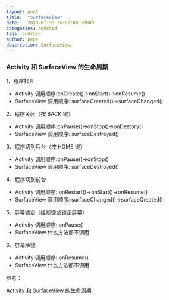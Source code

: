 ```yaml
---
layout: post
title:  "SurfaceView"
date:   2018-01-30 16:07:00 +0800
categories: Android
tags: android
author: pepe
description: SurfaceView.
---
```


### Activity 和 SurfaceView 的生命周期

1、程序打开
 * Activity 调用顺序:onCreate()->onStart()->onResume()
 * SurfaceView 调用顺序: surfaceCreated()->surfaceChanged()

2、程序关闭（按 BACK 键）
 * Activity 调用顺序:onPause()->onStop()->onDestory()
 * SurfaceView 调用顺序: surfaceDestroyed()

3、程序切到后台（按 HOME 键）
 * Activity 调用顺序:onPause()->onStop()
 * SurfaceView 调用顺序: surfaceDestroyed()

4、程序切到前台
 * Activity 调用顺序: onRestart()->onStart()->onResume()
 * SurfaceView 调用顺序: surfaceChanged()->surfaceCreated()

5、屏幕锁定（挂断键或锁定屏幕）
 * Activity 调用顺序: onPause()
 * SurfaceView 什么方法都不调用

6、屏幕解锁 
 * Activity 调用顺序: onResume()
 * SurfaceView 什么方法都不调用


参考：


[ Activity 和 SurfaceView 的生命周期](http://www.liuxiao.org/2016/12/android-activity-%E5%92%8C-surfaceview-%E7%9A%84%E7%94%9F%E5%91%BD%E5%91%A8%E6%9C%9F/)